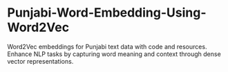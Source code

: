 # Punjabi-Word-Embedding-Using-Word2Vec
 Word2Vec embeddings for Punjabi text data with code and resources. Enhance NLP tasks by capturing word meaning and context through dense vector representations.
